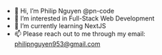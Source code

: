- 👋 Hi, I’m Philip Nguyen @pn-code
- 👀 I’m interested in Full-Stack Web Development
- 🌱 I’m currently learning NextJS
- 📫 Please reach out to me through my email: philipnguyen953@gmail.com

<!---
pn-code/pn-code is a ✨ special ✨ repository because its `README.md` (this file) appears on your GitHub profile.
You can click the Preview link to take a look at your changes.
--->
